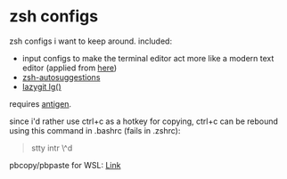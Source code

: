 # zsh configs

zsh configs i want to keep around. included:

- input configs to make the terminal editor act more like a modern text editor (applied from [here](https://stackoverflow.com/a/68987551))
- [zsh-autosuggestions](https://github.com/zsh-users/zsh-autosuggestions)
- [lazygit lg()](https://github.com/jesseduffield/lazygit#changing-directory-on-exit)

requires [antigen](https://github.com/zsh-users/antigen/).

since i'd rather use ctrl+c as a hotkey for copying, ctrl+c can be rebound using this command in .bashrc (fails in .zshrc):

> stty intr \\^d

pbcopy/pbpaste for WSL: [Link](https://www.techtronic.us/pbcopy-pbpaste-for-wsl/)


